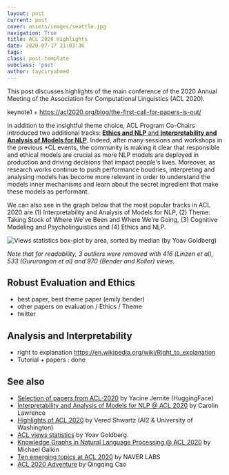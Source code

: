 ```yaml
---
layout: post
current: post
cover: assets/images/seattle.jpg
navigation: True
title: ACL 2020 Highlights
date: 2020-07-17 21:03:36
tags:
class: post-template
subclass: 'post'
author: tayciryahmed
---
```



This post discusses highlights of the main conference of the 2020 Annual Meeting of the Association for Computational Linguistics (ACL 2020).

keynote1 + https://acl2020.org/blog/the-first-call-for-papers-is-out/

In addition to the insightful theme choice, ACL Program Co-Chairs introduced two additional tracks: [**Ethics and NLP** and **Interpretability and Analysis of Models for NLP**](https://acl2020.org/blog/the-first-call-for-papers-is-out/). Indeed, after many sessions and workshops in the previous \*CL events, the community is making it clear that responsible and ethical models are crucial as more NLP models are deployed in production and driving decisions that impact people's lives. Moreover, as research works continue to push performance boudries, interpreting and analysing models has become more relevant in order to understand the models inner mechanisms and learn about the secret ingredient that make these models as performant. 

We can also see in the graph below that the most popular tracks in ACL 2020 are (1) Interpretability and Analysis of Models for NLP, (2) Theme: Taking Stock of Where We've Been and Where We're Going, (3) Cognitive Modeling and Psycholinguistics and (4) Ethics and NLP.

![Views statistics box-plot by area, sorted by median (by Yoav Goldberg)]({{site.baseurl}}assets/images/acl2020graph.png)

*Note that for readability, 3 outliers were removed with 416 (Linzen et al), 533 (Gururangan et al) and 970 (Bender and Koller) views.*

## Robust Evaluation and Ethics

* best paper, best theme paper (emily bender)
* other papers on evaluation / Ethics / Theme 
* twitter 

## Analysis and Interpretability

* right to explanation https://en.wikipedia.org/wiki/Right_to_explanation
* Tutorial + papers : done 

## See also
* [Selection of papers from ACL-2020](https://docs.google.com/document/d/1rQYAjY-jNKoQh8Z9-4NjqLF1_nAD7amr4sYH62eGPbU/edit#heading=h.lrgn79ao0for) by Yacine Jernite (HuggingFace)
* [Interpretability and Analysis of Models for NLP @ ACL 2020](https://medium.com/@lawrence.carolin/interpretability-and-analysis-of-models-for-nlp-e6b977ac1dc6) by Carolin Lawrence
* [Highlights of ACL 2020](https://medium.com/analytics-vidhya/highlights-of-acl-2020-4ef9f27a4f0c) by Vered Shwartz (AI2 & University of Washington)
* [ACL views statistics](https://twitter.com/yoavgo/status/1282459579339681792) by Yoav Goldberg. 
* [Knowledge Graphs in Natural Language Processing @ ACL 2020](https://towardsdatascience.com/knowledge-graphs-in-natural-language-processing-acl-2020-ebb1f0a6e0b1) by Michael Galkin
* [Ten emerging topics at ACL 2020](https://europe.naverlabs.com/blog/ten-emerging-topics-at-acl-2020/) by NAVER LABS
* [ACL 2020 Adventure](https://awk.ai/notes/2020/07/10/acl-2020-adventure.html) by Qingqing Cao
